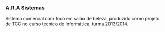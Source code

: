 ### A.R.A Sistemas

Sistema comercial com foco em salão de beleza, produzido como projeto de TCC no curso técnico de Informática, turma 2013/2014. 